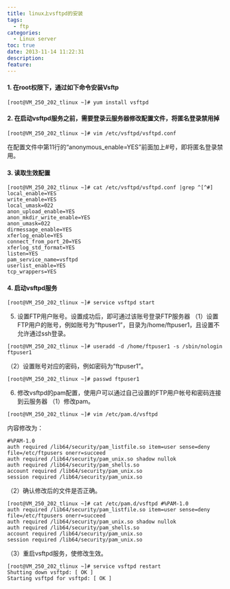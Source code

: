 ```yaml
---
title: linux上vsftpd的安装
tags:
  - ftp
categories:
  - Linux server
toc: true
date: 2013-11-14 11:22:31
description:
feature:
---
```


#### 1. 在root权限下，通过如下命令安装Vsftp
```
[root@VM_250_202_tlinux ~]# yum install vsftpd
```

#### 2. 在启动vsftpd服务之前，需要登录云服务器修改配置文件，将匿名登录禁用掉
```
[root@VM_250_202_tlinux ~]# vim /etc/vsftpd/vsftpd.conf
```
在配置文件中第11行的“anonymous_enable=YES”前面加上#号，即将匿名登录禁用。


#### 3. 读取生效配置
```
[root@VM_250_202_tlinux ~]# cat /etc/vsftpd/vsftpd.conf |grep ^[^#]
local_enable=YES
write_enable=YES
local_umask=022
anon_upload_enable=YES
anon_mkdir_write_enable=YES
anon_umask=022
dirmessage_enable=YES
xferlog_enable=YES
connect_from_port_20=YES
xferlog_std_format=YES
listen=YES
pam_service_name=vsftpd
userlist_enable=YES
tcp_wrappers=YES
```

#### 4. 启动vsftpd服务
```
[root@VM_250_202_tlinux ~]# service vsftpd start

```

5. 设置FTP用户账号。设置成功后，即可通过该账号登录FTP服务器
（1）设置FTP用户的账号，例如账号为“ftpuser1”，目录为/home/ftpuser1，且设置不允许通过ssh登录。
```
[root@VM_250_202_tlinux ~]# useradd -d /home/ftpuser1 -s /sbin/nologin ftpuser1
```
（2）设置账号对应的密码，例如密码为“ftpuser1”。
```
[root@VM_250_202_tlinux ~]# passwd ftpuser1

```

6. 修改vsftpd的pam配置，使用户可以通过自己设置的FTP用户帐号和密码连接到云服务器
（1）修改pam。
```
[root@VM_250_202_tlinux ~]# vim /etc/pam.d/vsftpd
```
内容修改为：
```
#%PAM-1.0
auth required /lib64/security/pam_listfile.so item=user sense=deny file=/etc/ftpusers onerr=succeed
auth required /lib64/security/pam_unix.so shadow nullok
auth required /lib64/security/pam_shells.so
account required /lib64/security/pam_unix.so
session required /lib64/security/pam_unix.so
```
（2）确认修改后的文件是否正确。
```
[root@VM_250_202_tlinux ~]# cat /etc/pam.d/vsftpd #%PAM-1.0
auth required /lib64/security/pam_listfile.so item=user sense=deny file=/etc/ftpusers onerr=succeed
auth required /lib64/security/pam_unix.so shadow nullok
auth required /lib64/security/pam_shells.so
account required /lib64/security/pam_unix.so
session required /lib64/security/pam_unix.so
```
（3）重启vsftpd服务，使修改生效。
```
[root@VM_250_202_tlinux ~]# service vsftpd restart
Shutting down vsftpd: [ OK ]
Starting vsftpd for vsftpd: [ OK ]
```
